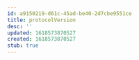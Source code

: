 ```yaml
---
id: a9150219-d61c-45ad-be40-2d7cbe9551ce
title: protocolVersion
desc: ''
updated: 1618573870527
created: 1618573870527
stub: true
---
```


